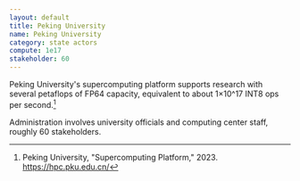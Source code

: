 ```yaml
---
layout: default
title: Peking University
name: Peking University
category: state actors
compute: 1e17
stakeholder: 60
---
```


Peking University's supercomputing platform supports research with
several petaflops of FP64 capacity, equivalent to about 1×10^17 INT8
ops per second.[^1]

Administration involves university officials and computing center staff,
roughly 60 stakeholders.

[^1]: Peking University, "Supercomputing Platform," 2023.
<https://hpc.pku.edu.cn/>
